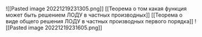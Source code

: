 ![[Pasted image 20221219231305.png]]
[[Теорема о том какая функция может быть решением ЛОДУ в частных производных]]
[[Теорема о виде общего решения ЛОДУ в частных производных первого порядка]]
![[Pasted image 20221219231605.png]]